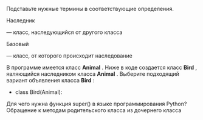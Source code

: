 Подставьте нужные термины в соответствующие определения.

Наследник

 — класс, наследующийся от другого класса

Базовый

 — класс, от которого происходит наследование



В программе имеется класс  **Animal** . Ниже в коде создается класс  **Bird** , являющийся наследником класса  **Animal** . Выберите подходящий вариант объявления класса  **Bird** :

* class Bird(Animal):


Для чего нужна функция super() в языке программирования Python?			Обращение к методам родительского класса из дочернего класса
